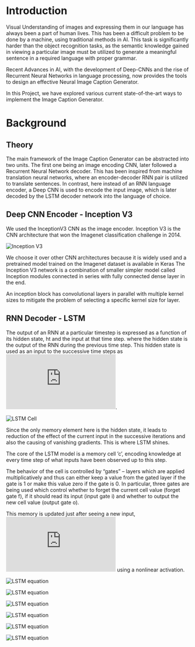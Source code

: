 # Introduction
Visual Understanding of images and expressing them in our language has always been a part of human lives. This has been a difficult problem to be done by a machine, using traditional methods in AI. This task is significantly harder than the
object recognition tasks, as the semantic knowledge gained in viewing a particular image must be utilized to generate a meaningful sentence in a required language with proper grammar.

Recent Advances in AI, with the development of Deep-CNNs and the rise of Recurrent Neural Networks in language processing, now provides the tools to design an effective Neural Image Caption Generator.

In this Project, we have explored various current state-of-the-art ways to implement the Image Caption Generator.

# Background
## Theory
The main framework of the Image Caption Generator can be abstracted into two units. The first one being an image encoding CNN, later followed a Recurrent Neural Network decoder. This has been inspired from machine translation neural networks, where an encoder-decoder RNN pair is utilized to translate sentences. In contrast, here instead of an RNN language encoder, a Deep CNN is used to encode the input
image, which is later decoded by the LSTM decoder network into the language of choice.

## Deep CNN Encoder - Inception V3
We used the InceptionV3 CNN as the image encoder. Inception V3 is the CNN architecture that won the Imagenet classification challenge in 2014.

![Inception V3](https://i.stack.imgur.com/zTinD.png)

We choose it over other CNN architectures because it is widely used and a pretrained model trained on the Imagenet dataset is available in Keras The Inception V3 network is a combination of smaller simpler model called Inception modules connected in series with fully connected dense layer in the end.

An inception block has convolutional layers in parallel with multiple kernel sizes to mitigate the problem of selecting a specific kernel size for layer.

## RNN Decoder - LSTM
The output of an RNN at a particular timestep is expressed as a function of its hidden state, ht and the input at that time step. where the hidden state is the output of the RNN during the previous time step. This hidden state is used as an input to the successive time steps as ![LSTM equation](https://latex.codecogs.com/svg.latex?h_t+1=f(h_t,x_t)).

![LSTM Cell](https://docs.google.com/uc?export=download&id=1n1fMjQUZXVlEuCcIukJBvEKjmmNFtt29)

Since the only memory element here is the hidden state, it leads to reduction of the effect of the current input in the successive iterations and also the causing of vanishing gradients. This is where LSTM shines.

The core of the LSTM model is a memory cell ’c’, encoding knowledge at every time step of what inputs have been observed up to this step.

The behavior of the cell is controlled by “gates” – layers which are applied multiplicatively and thus can either keep a value from the gated layer if the gate is 1 or make this value zero if the gate is 0. In particular, three gates are being used which control whether to forget the current cell value (forget gate f), if it should read its input (input gate i) and whether to output the new cell value (output gate o).

This memory is updated just after seeing a new input, ![xt](https://latex.codecogs.com/svg.latex?x_t) using a nonlinear activation.

![LSTM equation](https://latex.codecogs.com/svg.latex?i_t=\sigma(W_{ix}x_t+W_{im}m_t-1))

![LSTM equation](https://latex.codecogs.com/svg.latex?f_t=\sigma(W_{fx}x_t+W_{fm}m_t-1))

![LSTM equation](https://latex.codecogs.com/svg.latex?o_t=\sigma(W_{ox}x_t+W_{om}m_t-1))

![LSTM equation](https://latex.codecogs.com/svg.latex?c_t=f\odotc_t-1+i_t%20\odot%20h(W_{cx}x_t+W_{cm}m_t-1))

![LSTM equation](https://latex.codecogs.com/svg.latex?m_t=o_t%20\odot%20c_t)

![LSTM equation](https://latex.codecogs.com/svg.latex?p_{t+1}=Softmax(m_t))
